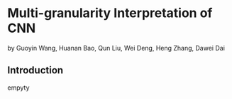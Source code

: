 # Multi-granularity Interpretation of CNN
by Guoyin Wang, Huanan Bao, Qun Liu, Wei Deng,  Heng Zhang,  Dawei Dai
## Introduction
empyty
